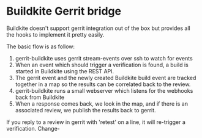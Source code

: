 # Buildkite Gerrit bridge

Buildkite doesn't support gerrit integration out of the box but provides all
the hooks to implement it pretty easily.

The basic flow is as follow:
 1) gerrit-buildkite uses gerrit stream-events over ssh to watch for events
 2) When an event which should trigger a verification is found, a build is started in Buildkite using the REST API.
 3) The gerrit event and the newly created Buildkite build event are tracked together in a map so the results can be correlated back to the review.
 4) gerrit-buildkite runs a small webserver which listens for the webhooks back from Buildkite
 5) When a response comes back, we look in the map, and if there is an associated review, we publish the results back to gerrit.

If you reply to a review in gerrit with 'retest' on a line, it will re-trigger a verification.
Change-
